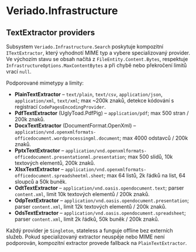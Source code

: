 # Veriado.Infrastructure

## TextExtractor providers

Subsystem `Veriado.Infrastructure.Search` poskytuje kompozitní `ITextExtractor`, který vyhodnotí MIME typ a vybere specializovaný provider. Ve výchozím stavu se obsah načítá z `FileEntity.Content.Bytes`, respektuje `InfrastructureOptions.MaxContentBytes` a při chybě nebo překročení limitů vrací `null`.

Podporované mimetypy a limity:

- **PlainTextExtractor** – `text/plain`, `text/csv`, `application/json`, `application/xml`, `text/xml`; max ~200k znaků, detekce kódování s registrací `CodePagesEncodingProvider`.
- **PdfTextExtractor** (UglyToad.PdfPig) – `application/pdf`; max 500 stran / 200k znaků.
- **DocxTextExtractor** (DocumentFormat.OpenXml) – `application/vnd.openxmlformats-officedocument.wordprocessingml.document`; max 4000 odstavců / 200k znaků.
- **PptxTextExtractor** – `application/vnd.openxmlformats-officedocument.presentationml.presentation`; max 500 slidů, 10k textových elementů, 200k znaků.
- **XlsxTextExtractor** – `application/vnd.openxmlformats-officedocument.spreadsheetml.sheet`; max 64 listů, 2k řádků na list, 64 sloupců a 50k buněk.
- **OdtTextExtractor** – `application/vnd.oasis.opendocument.text`; parser `content.xml`, limit 10k textových elementů / 200k znaků.
- **OdpTextExtractor** – `application/vnd.oasis.opendocument.presentation`; parser `content.xml`, limit 12k textových elementů / 200k znaků.
- **OdsTextExtractor** – `application/vnd.oasis.opendocument.spreadsheet`; parser `content.xml`, limit 2k řádků, 50k buněk / 200k znaků.

Každý provider je `Singleton`, stateless a funguje offline bez externích služeb. Pokud specializovaný extractor neuspěje nebo MIME není podporován, kompozitní extractor provede fallback na `PlainTextExtractor`.
